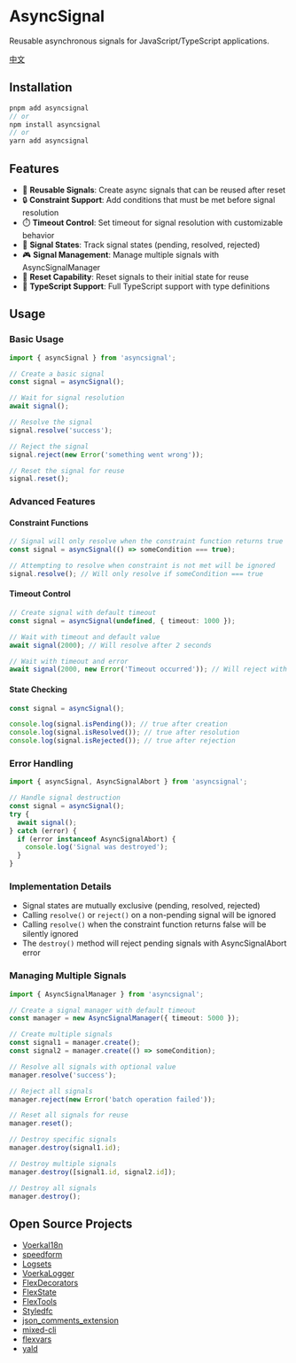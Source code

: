 # AsyncSignal

Reusable asynchronous signals for JavaScript/TypeScript applications.

[中文](./readme_CN.md)

## Installation

```ts
pnpm add asyncsignal
// or 
npm install asyncsignal
// or 
yarn add asyncsignal
```

## Features

- 🚦 **Reusable Signals**: Create async signals that can be reused after reset
- 🔒 **Constraint Support**: Add conditions that must be met before signal resolution
- ⏱️ **Timeout Control**: Set timeout for signal resolution with customizable behavior
- 🎯 **Signal States**: Track signal states (pending, resolved, rejected)
- 🎮 **Signal Management**: Manage multiple signals with AsyncSignalManager
- 🔄 **Reset Capability**: Reset signals to their initial state for reuse
- 💪 **TypeScript Support**: Full TypeScript support with type definitions

## Usage

### Basic Usage

```ts
import { asyncSignal } from 'asyncsignal';

// Create a basic signal
const signal = asyncSignal();

// Wait for signal resolution
await signal();

// Resolve the signal
signal.resolve('success');

// Reject the signal
signal.reject(new Error('something went wrong'));

// Reset the signal for reuse
signal.reset();
```

### Advanced Features

#### Constraint Functions

```ts
// Signal will only resolve when the constraint function returns true
const signal = asyncSignal(() => someCondition === true);

// Attempting to resolve when constraint is not met will be ignored
signal.resolve(); // Will only resolve if someCondition === true
```

#### Timeout Control

```ts
// Create signal with default timeout
const signal = asyncSignal(undefined, { timeout: 1000 });

// Wait with timeout and default value
await signal(2000); // Will resolve after 2 seconds

// Wait with timeout and error
await signal(2000, new Error('Timeout occurred')); // Will reject with error after 2 seconds
```

#### State Checking

```ts
const signal = asyncSignal();

console.log(signal.isPending()); // true after creation
console.log(signal.isResolved()); // true after resolution
console.log(signal.isRejected()); // true after rejection
```

### Error Handling

```ts
import { asyncSignal, AsyncSignalAbort } from 'asyncsignal';

// Handle signal destruction
const signal = asyncSignal();
try {
  await signal();
} catch (error) {
  if (error instanceof AsyncSignalAbort) {
    console.log('Signal was destroyed');
  }
}
```

### Implementation Details

- Signal states are mutually exclusive (pending, resolved, rejected)
- Calling `resolve()` or `reject()` on a non-pending signal will be ignored
- Calling `resolve()` when the constraint function returns false will be silently ignored
- The `destroy()` method will reject pending signals with AsyncSignalAbort error

### Managing Multiple Signals

```ts
import { AsyncSignalManager } from 'asyncsignal';

// Create a signal manager with default timeout
const manager = new AsyncSignalManager({ timeout: 5000 });

// Create multiple signals
const signal1 = manager.create();
const signal2 = manager.create(() => someCondition);

// Resolve all signals with optional value
manager.resolve('success');

// Reject all signals
manager.reject(new Error('batch operation failed'));

// Reset all signals for reuse
manager.reset();

// Destroy specific signals
manager.destroy(signal1.id);

// Destroy multiple signals
manager.destroy([signal1.id, signal2.id]);

// Destroy all signals
manager.destroy();
```

## Open Source Projects

- [VoerkaI18n](https://zhangfisher.github.io/voerka-i18n/)
- [speedform](https://zhangfisher.github.io/speed-form/)
- [Logsets](https://zhangfisher.github.io/logsets/)
- [VoerkaLogger](https://zhangfisher.github.io/voerkalogger/)
- [FlexDecorators](https://zhangfisher.github.io/flex-decorators/)
- [FlexState](https://zhangfisher.github.io/flexstate/)
- [FlexTools](https://zhangfisher.github.io/flex-tools/)
- [Styledfc](https://zhangfisher.github.io/styledfc/)
- [json_comments_extension](https://github.com/zhangfisher/json_comments_extension)
- [mixed-cli](https://github.com/zhangfisher/mixed-cli)
- [flexvars](https://github.com/zhangfisher/flexvars)
- [yald](https://github.com/zhangfisher/yald)
